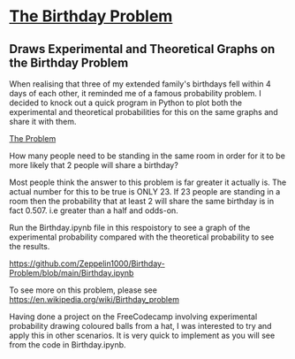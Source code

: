 # <u>The Birthday Problem</u>

## Draws Experimental and Theoretical Graphs on the Birthday Problem

When realising that three of my extended family's birthdays fell within 4 days of each other, it reminded me of a famous probability problem. I decided to knock out a quick program in Python to plot both the experimental and theoretical probabilities for this on the same graphs and share it with them.  

<ins>The Problem</ins>

How many people need to be standing in the same room in order for it to be more likely that 2 people will share a birthday?

Most people think the answer to this problem is far greater it actually is. The actual number for this to be true is ONLY 23.  If 23 people are standing in a room then the probability that at least 2 will share the same birthday is in fact 0.507. i.e greater than a half and odds-on.

Run the Birthday.ipynb file in this respoistory to see a graph of the experimental probability compared with the theoretical probability to see the results.

https://github.com/Zeppelin1000/Birthday-Problem/blob/main/Birthday.ipynb

To see more on this problem, please see https://en.wikipedia.org/wiki/Birthday_problem

Having done a project on the FreeCodecamp involving experimental probability drawing coloured balls from a hat, I was interested to try and apply this in other scenarios.  It is very quick to implement as you will see from the code in Birthday.ipynb.

